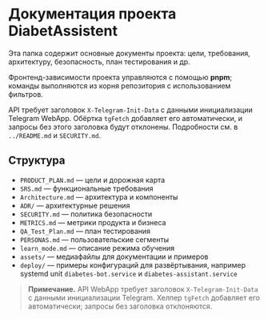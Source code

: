 # Документация проекта DiabetAssistent

Эта папка содержит основные документы проекта: цели, требования, архитектуру, безопасность, план тестирования и др.

Фронтенд-зависимости проекта управляются с помощью **pnpm**; команды выполняются из корня репозитория с использованием фильтров.

API требует заголовок `X-Telegram-Init-Data` с данными инициализации
Telegram WebApp. Обёртка `tgFetch` добавляет его автоматически, и
запросы без этого заголовка будут отклонены. Подробности см. в
`../README.md` и `SECURITY.md`.

## Структура
- `PRODUCT_PLAN.md` — цели и дорожная карта
- `SRS.md` — функциональные требования
- `Architecture.md` — архитектура и компоненты
- `ADR/` — архитектурные решения
- `SECURITY.md` — политика безопасности
- `METRICS.md` — метрики продукта и бизнеса
- `QA_Test_Plan.md` — план тестирования
- `PERSONAS.md` — пользовательские сегменты
- `learn_mode.md` — описание режима обучения
- `assets/` — медиафайлы для документации и примеров
- `deploy/` — примеры конфигураций для развёртывания, например systemd unit
  `diabetes-bot.service` и `diabetes-assistant.service`

> **Примечание.** API WebApp требует заголовок `X-Telegram-Init-Data` с данными
> инициализации Telegram. Хелпер `tgFetch` добавляет его автоматически;
> запросы без заголовка отклоняются.
